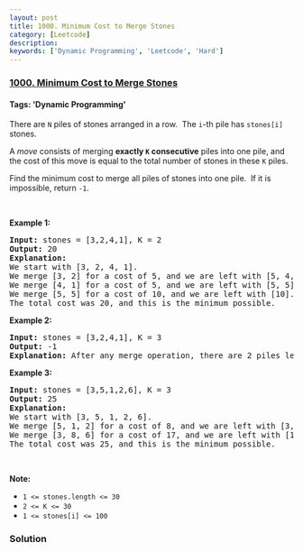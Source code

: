 ```yaml
---
layout: post
title: 1000. Minimum Cost to Merge Stones
category: [Leetcode]
description: 
keywords: ['Dynamic Programming', 'Leetcode', 'Hard']
---
```

### [1000. Minimum Cost to Merge Stones](https://leetcode.com/problems/minimum-cost-to-merge-stones)

#### Tags: 'Dynamic Programming'

<div class="content__u3I1 question-content__JfgR"><div><p>There are <code>N</code> piles of stones arranged in a row.  The <code>i</code>-th pile has <code>stones[i]</code> stones.</p>
<p>A <em>move</em> consists of merging <strong>exactly <code>K</code> consecutive</strong> piles into one pile, and the cost of this move is equal to the total number of stones in these <code>K</code> piles.</p>
<p>Find the minimum cost to merge all piles of stones into one pile.  If it is impossible, return <code>-1</code>.</p>
<p> </p>
<div>
<p><strong>Example 1:</strong></p>
<pre><strong>Input: </strong>stones = <span id="example-input-1-1">[3,2,4,1]</span>, K = <span id="example-input-1-2">2</span>
<strong>Output: </strong><span id="example-output-1">20</span>
<strong>Explanation: </strong>
We start with [3, 2, 4, 1].
We merge [3, 2] for a cost of 5, and we are left with [5, 4, 1].
We merge [4, 1] for a cost of 5, and we are left with [5, 5].
We merge [5, 5] for a cost of 10, and we are left with [10].
The total cost was 20, and this is the minimum possible.
</pre>
<div>
<p><strong>Example 2:</strong></p>
<pre><strong>Input: </strong>stones = <span id="example-input-2-1">[3,2,4,1]</span>, K = <span id="example-input-2-2">3</span>
<strong>Output: </strong><span id="example-output-2">-1</span>
<strong>Explanation: </strong>After any merge operation, there are 2 piles left, and we can't merge anymore.  So the task is impossible.
</pre>
<div>
<p><strong>Example 3:</strong></p>
<pre><strong>Input: </strong>stones = <span id="example-input-3-1">[3,5,1,2,6]</span>, K = <span id="example-input-3-2">3</span>
<strong>Output: </strong><span id="example-output-3">25</span>
<strong>Explanation: </strong>
We start with [3, 5, 1, 2, 6].
We merge [5, 1, 2] for a cost of 8, and we are left with [3, 8, 6].
We merge [3, 8, 6] for a cost of 17, and we are left with [17].
The total cost was 25, and this is the minimum possible.
</pre>
<p> </p>
<p><strong><span>Note:</span></strong></p>
<ul>
<li><code><span>1 &lt;= stones.length &lt;= 30</span></code></li>
<li><code><span>2 &lt;= K &lt;= 30</span></code></li>
<li><code><span>1 &lt;= stones[i] &lt;= 100</span></code></li>
</ul>
</div>
</div>
</div></div></div>

### Solution

